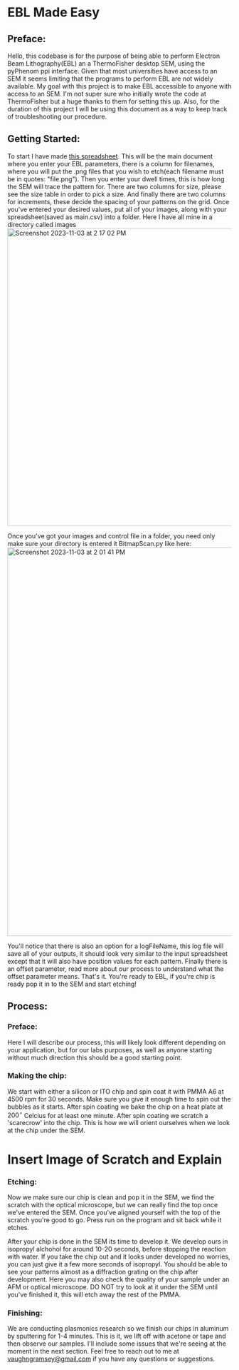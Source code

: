 # EBL Made Easy
## Preface:
Hello, this codebase is for the purpose of being able to perform Electron Beam Lithography(EBL) an a ThermoFisher desktop SEM, using the pyPhenom ppi interface. Given that most universities have access to an SEM it seems limiting that the programs to perform EBL are not widely available. My goal with this project is to make EBL accessible to anyone with access to an SEM. I'm not super sure who initially wrote the code at ThermoFisher but a huge thanks to them for setting this up. Also, for the duration of this project I will be using this document as a way to keep track of troubleshooting our procedure.
## Getting Started:
To start I have made [this spreadsheet](https://docs.google.com/spreadsheets/d/1bMO-lNjuLOMj197D0d5k7s-SDoznpCuAyAkXTVNEcZo/edit?usp=sharing). This will be the main document where you enter your EBL parameters, there is a column for filenames, where you will put the .png files that you wish to etch(each filename must be in quotes: "file.png"). Then you enter your dwell times, this is how long the SEM will trace the pattern for. There are two columns for size, please see the size table in order to pick a size. And finally there are two columns for increments, these decide the spacing of your patterns on the grid. Once you've entered your desired values, put all of your images, along with your spreadsheet(saved as main.csv) into a folder. Here I have all mine in a directory called images<img width="667" alt="Screenshot 2023-11-03 at 2 17 02 PM" src="https://github.com/getsnug/EBL/assets/16107813/eb4995fa-6298-46b7-b38c-371672fbad4c">

Once you've got your images and control file in a folder, you need only make sure your directory is entered it BitmapScan.py like here:<img width="871" alt="Screenshot 2023-11-03 at 2 01 41 PM" src="https://github.com/getsnug/EBL/assets/16107813/23a471f8-3e7c-49f1-a3e1-d4c6ed683db7"> 

You'll notice that there is also an option for a logFileName, this log file will save all of your outputs, it should look very similar to the input spreadsheet except that it will also have position values for each pattern. Finally there is an offset parameter, read more about our process to understand what the offset parameter means.
That's it. You're ready to EBL, if you're chip is ready pop it in to the SEM and start etching!
## Process:
### Preface:
Here I will describe our process, this will likely look different depending on your application, but for our labs purposes, as well as anyone starting without much direction this should be a good starting point.
### Making the chip:
We start with either a silicon or ITO chip and spin coat it with PMMA A6 at 4500 rpm for 30 seconds. Make sure you give it enough time to spin out the bubbles as it starts. After spin coating we bake the chip on a heat plate at $200^{\circ}$ Celcius for at least one minute.
After spin coating we scratch a 'scarecrow' into the chip. This is how we will orient ourselves when we look at the chip under the SEM.
# Insert Image of Scratch and Explain
### Etching:
Now we make sure our chip is clean and pop it in the SEM, we find the scratch with the optical microscope, but we can really find the top once we've entered the SEM. Once you've aligned yourself with the top of the scratch you're good to go. Press run on the program and sit back while it etches.

After your chip is done in the SEM its time to develop it. We develop ours in isopropyl alchohol for around 10-20 seconds, before stopping the reaction with water. If you take the chip out and it looks under developed no worries, you can just give it a few more seconds of isopropyl. You should be able to see your patterns almost as a diffraction grating on the chip after development. Here you may also check the quality of your sample under an AFM or optical microscope. DO NOT try to look at it under the SEM until you've finished it, this will etch away the rest of the PMMA.
### Finishing:
We are conducting plasmonics research so we finish our chips in aluminum by sputtering for 1-4 minutes. This is it, we lift off with acetone or tape and then observe our samples. I'll include some issues that we're seeing at the moment in the next section. Feel free to reach out to me at vaughngramsey@gmail.com if you have any questions or suggestions.
